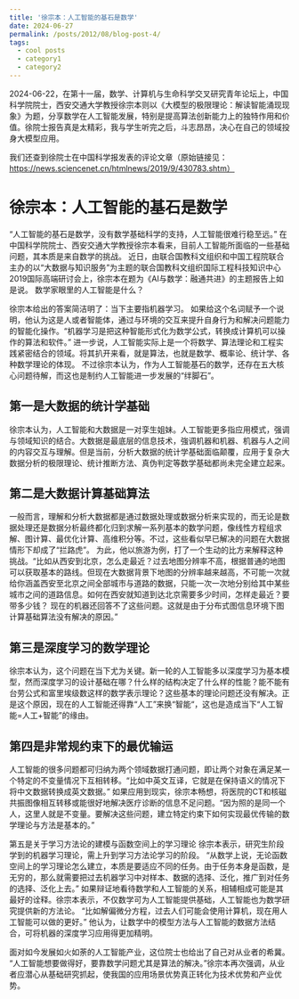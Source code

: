```yaml
---
title: '徐宗本：人工智能的基石是数学'
date: 2024-06-27
permalink: /posts/2012/08/blog-post-4/
tags:
  - cool posts
  - category1
  - category2
---
```


2024-06-22，在第十一届，数学、计算机与生命科学交叉研究青年论坛上，中国科学院院士，西安交通大学教授徐宗本则以《大模型的极限理论：解读智能涌现现象》为题，分享数学在人工智能发展，特别是提高算法创新能力上的独特作用和价值。徐院士报告真是太精彩，我与学生听完之后，斗志昂昂，决心在自己的领域投身大模型应用。

我们还查到徐院士在中国科学报发表的评论文章（原始链接见：https://news.sciencenet.cn/htmlnews/2019/9/430783.shtm）

# 徐宗本：人工智能的基石是数学

“人工智能的基石是数学，没有数学基础科学的支持，人工智能很难行稳至远。” 在中国科学院院士、西安交通大学教授徐宗本看来，目前人工智能所面临的一些基础问题，其本质是来自数学的挑战。
近日，由联合国教科文组织和中国工程院联合主办的以“大数据与知识服务”为主题的联合国教科文组织国际工程科技知识中心2019国际高端研讨会上，徐宗本在题为《AI与数学：融通共进》的主题报告上如是说。
数学家眼里的人工智能是什么？

徐宗本给出的答案简洁明了：当下主要指机器学习。
如果给这个名词赋予一个说明，他认为这是人或者智能体，通过与环境的交互来提升自身行为和解决问题能力的智能化操作。“机器学习是把这种智能形式化为数学公式，转换成计算机可以操作的算法和软件。”
进一步说，人工智能实际上是一个将数学、算法理论和工程实践紧密结合的领域。将其扒开来看，就是算法，也就是数学、概率论、统计学、各种数学理论的体现。
不过徐宗本认为，作为人工智能基石的数学，还存在五大核心问题待解，而这也是制约人工智能进一步发展的“绊脚石”。
 
## 第一是大数据的统计学基础

徐宗本认为，人工智能和大数据是一对孪生姐妹。人工智能更多指应用模式，强调与领域知识的结合。大数据是最底层的信息技术，強调机器和机器、机器与人之间的内容交互与理解。但是当前，分析大数据的统计学基础面临颠覆，应用于复杂大数据分析的极限理论、统计推断方法、真伪判定等数学基础都尚未完全建立起来。
 
## 第二是大数据计算基础算法

一般而言，理解和分析大数据都是通过数据处理或数据分析来实现的，而无论是数据处理还是数据分析最终都化归到求解一系列基本的数学问题，像线性方程组求解、图计算、最优化计算、高维积分等。不过，这些看似早已解决的问题在大数据情形下却成了“拦路虎”。
为此，他以旅游为例，打了一个生动的比方来解释这种挑战。“比如从西安到北京，怎么走最近？过去地图分辨率不高，根据普通的地图可以获取基本的路线。但现在大数据背景下地图的分辨率越来越高，不可能一次就给你涵盖西安至北京之间全部城市与道路的数据，只能一次一次地分别给其中某些城市之间的道路信息。如何在西安就知道到达北京需要多少时间，怎样走最近？要带多少钱？ 现在的机器还回答不了这些问题。这就是由于分布式图信息环境下图计算基础算法没有解决的原因。”
 
## 第三是深度学习的数学理论

徐宗本认为，这个问题在当下尤为关键。新一轮的人工智能多以深度学习为基本模型，然而深度学习的设计基础在哪？什么样的结构决定了什么样的性能？能不能有台劳公式和富里埃级数这样的数学表示理论？这些基本的理论问题还没有解决。正是这个原因，现在的人工智能还得靠“人工”来换“智能“，这也是造成当下“人工智能=人工+智能”的缘由。
 
## 第四是非常规约束下的最优输运

人工智能的很多问题都可归纳为两个领域数据打通问题，即让两个对象在满足某一个特定的不变量情况下互相转移。“比如中英文互译，它就是在保持语义的情况下将中文数据转换成英文数据。” 
如果应用到现实，徐宗本畅想，将医院的CT和核磁共振图像相互转移或能很好地解决医疗诊断的信息不足问题。“因为照的是同一个人，这里人就是不变量。要解决这些问题，建立特定约束下如何实现最优传输的数学理论与方法是基本的。”
 
第五是关于学习方法论的建模与函数空间上的学习理论
徐宗本表示，研究生阶段学到的机器学习理论，需上升到学习方法论学习的阶段。
“从数学上说，无论函数空间上的学习理论怎么建立，本质是要适应不同的任务。由于任务本身是函数，是无穷的，那么就需要把过去机器学习中对样本、数据的选择、泛化，推广到对任务的选择、泛化上去。”
如果辩证地看待数学和人工智能的关系，相辅相成可能是其最好的诠释。徐宗本表示，不仅数学可为人工智能提供基础，人工智能也为数学研究提供新的方法论。
“比如解偏微分方程，过去人们可能会使用计算机，现在用人工智能可以做的更好。” 他认为，让数学中的模型方法与人工智能的数据方法结合，可将机器的深度学习应用得更加精明。
 
面对如今发展如火如荼的人工智能产业，这位院士也给出了自己对从业者的希冀。
“人工智能想要做得好，要靠数学问题尤其是算法的解决。”徐宗本再次强调，从业者应潜心从基础研究抓起，使我国的应用场景优势真正转化为技术优势和产业优势。


